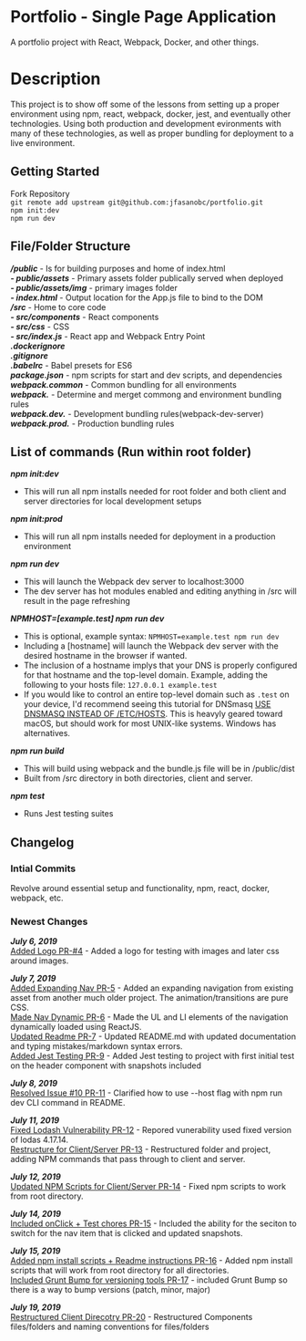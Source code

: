 # Portfolio - Single Page Application  
A portfolio project with React, Webpack, Docker, and other things.  


Description
====
This project is to show off some of the lessons from setting up a proper environment using npm, react, webpack, docker, jest, and eventually other technologies. Using both production and development evironments with many of these technologies, as well as proper bundling for deployment to a live environment.  

## Getting Started  
Fork Repository  
`git remote add upstream git@github.com:jfasanobc/portfolio.git`  
`npm init:dev`  
`npm run dev`  


## File/Folder Structure
___/public___ - Is for building purposes and home of index.html  
  ___- public/assets___ - Primary assets folder publically served when deployed  
    ___- public/assets/img___ - primary images folder  
  ___- index.html___ - Output location for the App.js file to bind to the DOM  
___/src___ - Home to core code  
  ___- src/components___ - React components  
  ___- src/css___ - CSS  
  ___- src/index.js___ - React app and Webpack Entry Point  
___.dockerignore___  
___.gitignore___  
___.babelrc___ - Babel presets for ES6  
___package.json___ - npm scripts for start and dev scripts, and dependencies  
___webpack.common___ - Common bundling for all environments  
___webpack.___ - Determine and merget commong and environment bundling rules  
___webpack.dev.___ - Development bundling rules(webpack-dev-server)  
___webpack.prod.___ - Production bundling rules  


## List of commands  (Run within root folder)  

***npm init:dev***  
 - This will run all npm installs needed for root folder and both client and server directories for local development setups  

***npm init:prod***  
 - This will run all npm installs needed for deployment in a production environment  

***npm run dev***  
 - This will launch the Webpack dev server to localhost:3000  
 - The dev server has hot modules enabled and editing anything in /src will result in the page refreshing  

***NPMHOST=[example.test] npm run dev***  
 - This is optional, example syntax: `NPMHOST=example.test npm run dev`
 - Including a [hostname] will launch the Webpack dev server with the desired hostname in the browser if wanted.  
 - The inclusion of a hostname implys that your DNS is properly configured for that hostname and the top-level domain. Example, adding the following to your hosts file: `127.0.0.1 example.test`
 - If you would like to control an entire top-level domain such as `.test` on your device, I'd recommend seeing this tutorial for DNSmasq [USE DNSMASQ INSTEAD OF /ETC/HOSTS](https://www.stevenrombauts.be/2018/01/use-dnsmasq-instead-of-etc-hosts/). This is heavyly geared toward macOS, but should work for most UNIX-like systems. Windows has alternatives.

***npm run build***  
 - This will build using webpack and the bundle.js file will be in /public/dist
 - Built from /src directory in both directories, client and server.

 ***npm test***  
 - Runs Jest testing suites 


## Changelog  
### Intial Commits  
Revolve around essential setup and functionality, npm, react, docker, webpack, etc.  

### Newest Changes  
***July 6, 2019***  
[Added Logo PR-#4](https://github.com/jfasanobc/testsite.test/pull/4) - Added a logo for testing with images and later css around images.  

***July 7, 2019***  
[Added Expanding Nav PR-5](https://github.com/jfasanobc/testsite.test/pull/5) - Added an expanding navigation from existing asset from another much older project. The animation/transitions are pure CSS.  
[Made Nav Dynamic PR-6](https://github.com/jfasanobc/testsite.test/pull/6) - Made the UL and LI elements of the navigation dynamically loaded using ReactJS.  
[Updated Readme PR-7](https://github.com/jfasanobc/testsite.test/pull/7) - Updated README.md with updated documentation and typing mistakes/markdown syntax errors.  
[Added Jest Testing PR-9](https://github.com/jfasanobc/testsite.test/pull/9) - Added Jest testing to project with first initial test on the header component with snapshots included  

***July 8, 2019***  
[Resolved Issue #10 PR-11](https://github.com/jfasanobc/testsite.test/pull/11) - Clarified how to use --host flag with npm run dev CLI command in README.  

***July 11, 2019***  
[Fixed Lodash Vulnerability PR-12](https://github.com/jfasanobc/portfolio/pull/12) - Repored vunerability used fixed version of lodas 4.17.14.  
[Restructure for Client/Server PR-13](https://github.com/jfasanobc/portfolio/pull/13) - Restructured folder and project, adding NPM commands that pass through to client and server.  

***July 12, 2019***  
[Updated NPM Scripts for Client/Server PR-14](https://github.com/jfasanobc/portfolio/pull/14) - Fixed npm scripts to work from root directory.  

***July 14, 2019***  
[Included onClick + Test chores PR-15](https://github.com/jfasanobc/portfolio/pull/15) -   Included the ability for the seciton to switch for the nav item that is clicked and updated snapshots.  

***July 15, 2019***  
[Added npm install scripts + Readme instructions PR-16](https://github.com/jfasanobc/portfolio/pull/16) -  Added npm install scripts that will work from root directory for all directories.  
[Included Grunt Bump for versioning tools PR-17](https://github.com/jfasanobc/portfolio/pull/17) -  included Grunt Bump so there is a way to bump versions (patch, minor, major)  

***July 19, 2019***  
[Restructured Client Direcotry PR-20](https://github.com/jfasanobc/portfolio/pull/20) - Restructured Components files/folders and naming conventions for files/folders